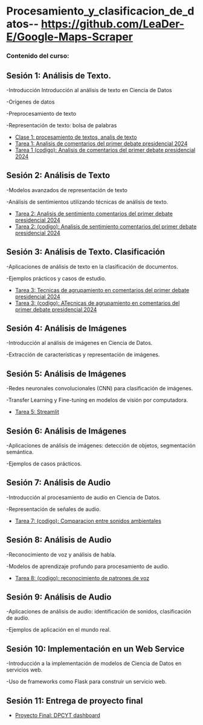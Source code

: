 # Procesamiento_y_clasificacion_de_datos--  https://github.com/LeaDer-E/Google-Maps-Scraper
### Contenido del curso:

## Sesión 1: Análisis de Texto.

-Introducción Introducción al análisis de texto en Ciencia de Datos 

-Orígenes de datos 

-Preprocesamiento de texto 

-Representación de texto: bolsa de palabras 

- [Clase 1: procesamiento de textos, analis de texto](Clases/clase1.ipynb)
- [Tarea 1: Analisis de comentarios del primer debate presidencial 2024](Template-Tareas-MCD-UANL/Tareas-1-MCD-UANL.pdf)
- [Tarea 1 (codigo): Analisis de comentarios del primer debate presidencial 2024](Tareas/Tarea_1/Datos/YCD.ipynb)
 
## Sesión 2: Análisis de Texto 

 -Modelos avanzados de representación de texto 
 
 -Análisis de sentimientos utilizando técnicas de análisis de texto. 

- [Tarea 2: Analisis de sentimiento comentarios del primer debate presidencial 2024](Tarea_2/Template-Tareas-MCD-UANL/Tareas-2-MCD-UANL.pdf)
- [Tarea 2: (codigo): Analisis de sentimiento comentarios del primer debate presidencial 2024](Tareas/Tarea_2/Datos/YCD.ipynb)
## Sesión 3: Análisis de Texto. Clasificación 

 -Aplicaciones de análisis de texto en la clasificación de documentos. 
 
 -Ejemplos prácticos y casos de estudio. 

- [Tarea 3: Tecnicas de agrupamiento en comentarios del primer debate presidencial 2024](Tareas/Tarea_3/Template-Tareas-MCD-UANL/Tareas-3-MCD-UANL.pdf)
- [Tarea 3: (codigo): ATecnicas de agrupamiento en comentarios del primer debate presidencial 2024](Tareas/Tarea_3/Datos/Tarea_3.ipynb)

## Sesión 4: Análisis de Imágenes 

 -Introducción al análisis de imágenes en Ciencia de Datos. 
 
 -Extracción de características y representación de imágenes. 


## Sesión 5: Análisis de Imágenes

 -Redes neuronales convolucionales (CNN) para clasificación de imágenes. 
 
 -Transfer Learning y Fine-tuning en modelos de visión por computadora. 
- [Tarea 5: Streamlit](Tareas/Tarea_5/app.py)

## Sesión 6: Análisis de Imágenes 

 -Aplicaciones de análisis de imágenes: detección de objetos, segmentación semántica. 
 
 -Ejemplos de casos prácticos. 

## Sesión 7: Análisis de Audio 

 -Introducción al procesamiento de audio en Ciencia de Datos. 
 
 -Representación de señales de audio. 
 - [Tarea 7: (codigo): Comparacion entre sonidos ambientales](Tareas/Tarea_7/Template-Tareas-MCD-UANL/Tareas-__-MCD-UANL.pdf)

## Sesión 8: Análisis de Audio 

 -Reconocimiento de voz y análisis de habla. 
 
 -Modelos de aprendizaje profundo para procesamiento de audio. 
 
 - [Tarea 8: (codigo): reconocimiento de patrones de voz](Tareas/Tarea_8/Datos/Tarea.ipynb)
## Sesión 9: Análisis de Audio 

 -Aplicaciones de análisis de audio: identificación de sonidos, clasificación de audio. 
 
 -Ejemplos de aplicación en el mundo real. 
 
## Sesión 10: Implementación en un Web Service 

 -Introducción a la implementación de modelos de Ciencia de Datos en servicios web. 
 
 -Uso de frameworks como Flask para construir un servicio web. 
 
## Sesión 11: Entrega de proyecto final 

 - [Proyecto Final: DPCYT dashboard](https://requirementstxt-det8stxfmhwaua8egtq9hv.streamlit.app/)
